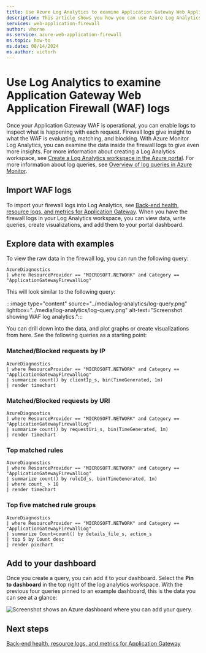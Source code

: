 ```yaml
---
title: Use Azure Log Analytics to examine Application Gateway Web Application Firewall logs
description: This article shows you how you can use Azure Log Analytics to examine Application Gateway Web Application Firewall logs
services: web-application-firewall
author: vhorne
ms.service: azure-web-application-firewall
ms.topic: how-to
ms.date: 08/14/2024
ms.author: victorh
---
```


# Use Log Analytics to examine Application Gateway Web Application Firewall (WAF) logs

Once your Application Gateway WAF is operational, you can enable logs to inspect what is happening with each request. Firewall logs give insight to what the WAF is evaluating, matching, and blocking. With Azure Monitor Log Analytics, you can examine the data inside the firewall logs to give even more insights. For more information about creating a Log Analytics workspace, see [Create a Log Analytics workspace in the Azure portal](../../azure-monitor/logs/quick-create-workspace.md). For more information about log queries, see [Overview of log queries in Azure Monitor](../../azure-monitor/logs/log-query-overview.md).

## Import WAF logs

To import your firewall logs into Log Analytics, see [Back-end health, resource logs, and metrics for Application Gateway](../../application-gateway/application-gateway-diagnostics.md#diagnostic-logging). When you have the firewall logs in your Log Analytics workspace, you can view data, write queries, create visualizations, and add them to your portal dashboard.

## Explore data with examples

To view the raw data in the firewall log, you can run the following query:

```
AzureDiagnostics 
| where ResourceProvider == "MICROSOFT.NETWORK" and Category == "ApplicationGatewayFirewallLog"
```

This will look similar to the following query:

:::image type="content" source="../media/log-analytics/log-query.png" lightbox="../media/log-analytics/log-query.png" alt-text="Screenshot showing WAF log analytics.":::

You can drill down into the data, and plot graphs or create visualizations from here. See the following queries as a starting point:

### Matched/Blocked requests by IP

```
AzureDiagnostics
| where ResourceProvider == "MICROSOFT.NETWORK" and Category == "ApplicationGatewayFirewallLog"
| summarize count() by clientIp_s, bin(TimeGenerated, 1m)
| render timechart
```

### Matched/Blocked requests by URI

```
AzureDiagnostics
| where ResourceProvider == "MICROSOFT.NETWORK" and Category == "ApplicationGatewayFirewallLog"
| summarize count() by requestUri_s, bin(TimeGenerated, 1m)
| render timechart
```

### Top matched rules

```
AzureDiagnostics
| where ResourceProvider == "MICROSOFT.NETWORK" and Category == "ApplicationGatewayFirewallLog"
| summarize count() by ruleId_s, bin(TimeGenerated, 1m)
| where count_ > 10
| render timechart
```

### Top five matched rule groups

```
AzureDiagnostics
| where ResourceProvider == "MICROSOFT.NETWORK" and Category == "ApplicationGatewayFirewallLog"
| summarize Count=count() by details_file_s, action_s
| top 5 by Count desc
| render piechart
```

## Add to your dashboard

Once you create a query, you can add it to your dashboard.  Select the **Pin to dashboard** in the top right of the log analytics workspace. With the previous four queries pinned to an example dashboard, this is the data you can see at a glance:

![Screenshot shows an Azure dashboard where you can add your query.](../media/log-analytics/dashboard.png)

## Next steps

[Back-end health, resource logs, and metrics for Application Gateway](../../application-gateway/application-gateway-diagnostics.md)
